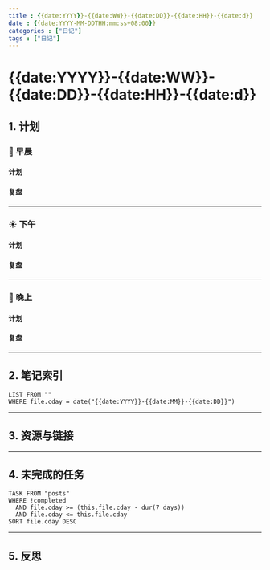 ```yaml
---
title : {{date:YYYY}}-{{date:WW}}-{{date:DD}}-{{date:HH}}-{{date:d}}
date : {{date:YYYY-MM-DDTHH:mm:ss+08:00}}
categories : ["日记"]
tags : ["日记"]
---
```


# {{date:YYYY}}-{{date:WW}}-{{date:DD}}-{{date:HH}}-{{date:d}}

## 1. 计划

### 🌅 早晨

#### 计划 

#### 复盘 

---

### ☀️ 下午

#### 计划 

#### 复盘 

---

### 🌇 晚上

#### 计划

#### 复盘 

---

## 2. 笔记索引

```dataview
LIST FROM ""
WHERE file.cday = date("{{date:YYYY}}-{{date:MM}}-{{date:DD}}")
```

---

## 3. 资源与链接

---

## 4. 未完成的任务

```dataview
TASK FROM "posts"
WHERE !completed
  AND file.cday >= (this.file.cday - dur(7 days))
  AND file.cday <= this.file.cday
SORT file.cday DESC
```

---

## 5. 反思
